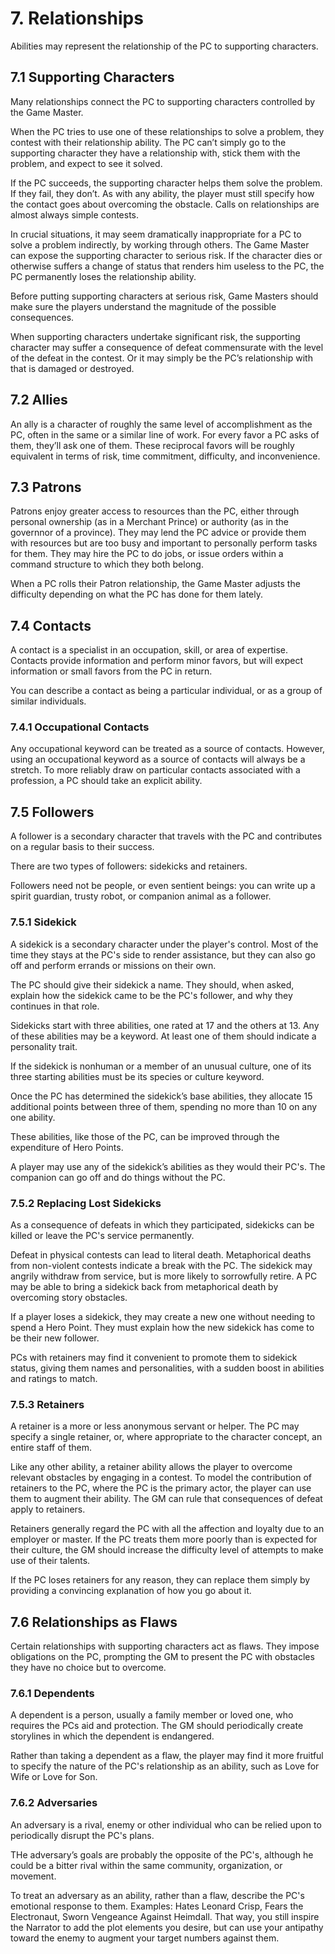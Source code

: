 # 7. Relationships

Abilities may represent the relationship of the PC to supporting characters.

## 7.1 Supporting Characters

Many relationships connect the PC to supporting characters controlled by the Game Master.

When the PC tries to use one of these relationships to solve a problem, they contest with their relationship ability. The PC can’t simply go to the supporting character they have a relationship with, stick them with the problem, and expect to see it solved.

If the PC succeeds, the supporting character helps them solve the problem. If they fail, they don’t. As with any ability, the player must still specify how the contact goes about overcoming the obstacle. Calls on relationships are almost always simple contests.

In crucial situations, it may seem dramatically inappropriate for a PC to solve a problem indirectly, by working through others. The Game Master can expose the supporting character to serious risk. If the character dies or otherwise suffers a change of status that renders him useless to the PC, the PC permanently loses the relationship ability. 

Before putting supporting characters at serious risk, Game Masters should make sure the players understand the magnitude of the possible consequences. 

When supporting characters undertake significant risk, the supporting character may suffer a consequence of defeat commensurate with the level of the defeat in the contest. Or
it may simply be the PC’s relationship with that is damaged or destroyed.

## 7.2 Allies

An ally is a character of roughly the same level of accomplishment as the PC, often in the same or a similar line of work. For every favor a PC asks of them, they’ll ask one of them. These reciprocal favors will be roughly equivalent in terms of risk, time commitment, difficulty, and inconvenience.

## 7.3 Patrons

Patrons enjoy greater access to resources than the PC, either through personal ownership (as in a Merchant Prince) or authority (as in the governnor of a province). They may lend the PC advice or provide them with resources but are too busy and important to personally perform tasks for them. They may hire the PC to do jobs, or issue orders within a command structure to which they both belong.  

When a PC rolls their Patron relationship, the Game Master adjusts the difficulty depending on what
the PC has done for them lately.

## 7.4 Contacts

A contact is a specialist in an occupation, skill, or area of expertise. Contacts provide information and perform minor favors, but will expect information or small favors from the PC in return.

You can describe a contact as being a particular individual, or as a group of similar individuals. 

### 7.4.1 Occupational Contacts

Any occupational keyword can be treated as a source of contacts. However, using an occupational keyword as a source of contacts will always be a stretch. To more reliably draw on particular contacts associated with a profession, a PC should take an explicit ability.

## 7.5 Followers

A follower is a secondary character that travels with the PC and contributes on a regular basis to their success.

There are two types of followers: sidekicks and retainers.

Followers need not be people, or even sentient beings: you can write up a spirit guardian, trusty robot, or companion animal as a follower.

### 7.5.1 Sidekick

A sidekick is a secondary character under the player's control. Most of the time they stays at the PC's side to render assistance, but they can also go off and perform errands or missions on their own. 

The PC should give their sidekick a name. They should, when asked, explain how the sidekick came to be
the PC's follower, and why they continues in that role.

Sidekicks start with three abilities, one rated at 17 and the others at 13. Any of these abilities may
be a keyword. At least one of them should indicate a personality trait.

If the sidekick is nonhuman or a member of an unusual culture, one of its three starting abilities
must be its species or culture keyword.

Once the PC has determined the sidekick’s base abilities, they allocate 15 additional points between three of them, spending no more than 10 on any one ability.

These abilities, like those of the PC, can be improved through the expenditure of Hero Points.

A player may use any of the sidekick’s abilities as they would their PC's. The companion can go off
and do things without the PC.

### 7.5.2 Replacing Lost Sidekicks

As a consequence of defeats in which they participated, sidekicks can be killed or leave the PC's
service permanently. 

Defeat in physical contests can lead to literal death. Metaphorical deaths from non-violent contests indicate a break with the PC. The sidekick may angrily withdraw from service, but is more likely to sorrowfully retire. A PC may be able to bring a sidekick back from metaphorical death by overcoming story obstacles.

If a player loses a sidekick, they may create a new one without needing to spend a Hero Point. They
must explain how the new sidekick has come to be their new follower.

PCs with retainers may find it convenient to promote them to sidekick status, giving them names and personalities, with a sudden boost in abilities and ratings to match.

### 7.5.3 Retainers

A retainer is a more or less anonymous servant or helper. The PC may specify a single retainer, or, where appropriate to the character concept, an entire staff of them.

Like any other ability, a retainer ability allows the player to overcome relevant obstacles by engaging in a contest. To model the contribution of retainers to the PC, where the PC is the primary actor, the player can use them to augment their ability. The GM can rule that consequences
of defeat apply to retainers.

Retainers generally regard the PC with all the affection and loyalty due to an employer or master. If the PC treats them more poorly than is expected for their culture, the GM should increase the difficulty level of attempts to make use of their talents.

If the PC loses retainers for any reason, they can replace them simply by providing a convincing
explanation of how you go about it. 

## 7.6 Relationships as Flaws

Certain relationships with supporting characters act as flaws. They impose obligations on the PC, prompting the GM to present the PC with obstacles they have no choice but to overcome.

### 7.6.1 Dependents

A dependent is a person, usually a family member or loved one, who requires the PCs aid and protection. The GM should periodically create storylines in which the dependent is endangered.

Rather than taking a dependent as a flaw, the player may find it more fruitful to specify the nature of the PC's relationship as an ability, such as Love for Wife or Love for Son.

### 7.6.2 Adversaries

An adversary is a rival, enemy or other individual who can be relied upon to periodically disrupt the PC's plans.

THe adversary’s goals are probably the opposite of the PC's, although he could be a bitter rival within the same community, organization, or movement.

To treat an adversary as an ability, rather than a flaw, describe the PC's emotional response to them. Examples: Hates Leonard Crisp, Fears the Electronaut, Sworn Vengeance Against Heimdall. That way, you still inspire the Narrator to add the plot elements you desire, but can use your antipathy toward the enemy to augment your target numbers against them.